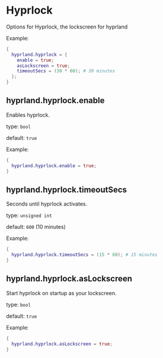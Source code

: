 # Hyprlock

Options for Hyprlock, the lockscreen for hyprland

Example:
```nix
{
  hyprland.hyprlock = {
    enable = true;
    asLockscreen = true;
    timeoutSecs = (30 * 60); # 30 minutes
  };
}
```

## hyprland.hyprlock.enable
Enables hyprlock.

type: `bool`

default: `true`

Example:
```nix
{
  hyprland.hyprlock.enable = true;
}
```

## hyprland.hyprlock.timeoutSecs
Seconds until hyprlock activates.

type: `unsigned int`

default: `600` (10 minutes)

Example:
```nix
{
  hyprland.hyprlock.timeoutSecs = (15 * 60); # 15 minutes
}
```

## hyprland.hyprlock.asLockscreen
Start hyprlock on startup as your lockscreen.

type: `bool`

default: `true`

Example:
```nix
{
  hyprland.hyprlock.asLockscreen = true;
}
